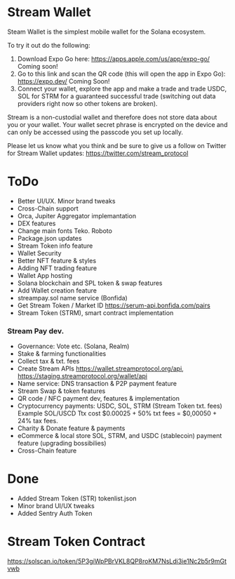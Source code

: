 # Stream Wallet

Steam Wallet is the simplest mobile wallet for the Solana ecosystem.

To try it out do the following:

1. Download Expo Go here: https://apps.apple.com/us/app/expo-go/ Coming soon!
2. Go to this link and scan the QR code (this will open the app in Expo Go): https://expo.dev/ Coming Soon!
3. Connect your wallet, explore the app and make a trade and trade USDC, SOL for STRM for a guaranteed successful trade (switching out data providers right now so other tokens are broken).

Stream is a non-custodial wallet and therefore does not store data about you or your wallet. Your wallet secret phrase is encrypted on the device and can only be accessed using the passcode you set up locally.

Please let us know what you think and be sure to give us a follow on Twitter for Stream Wallet updates: https://twitter.com/stream_protocol

# ToDo

- Better UI/UX. Minor brand tweaks
- Cross-Chain support
- Orca, Jupiter Aggregator implemantation
- DEX features
- Change main fonts Teko. Roboto
- Package.json updates
- Stream Token info feature
- Wallet Security
- Better NFT feature & styles
- Adding NFT trading feature
- Wallet App hosting
- Solana blockchain and SPL token & swap features
- Add Wallet creation feature
- streampay.sol name service (Bonfida)
- Get Stream Token / Market ID https://serum-api.bonfida.com/pairs
- Stream Token (STRM), smart contract implementation

### Stream Pay dev. 

- Governance: Vote etc. (Solana, Realm)
- Stake & farming functionalities
- Collect tax & txt. fees
- Create Stream APIs https://wallet.streamprotocol.org/api, https://staging.streamprotocol.org/wallet/api
- Name service: DNS transaction & P2P payment feature
- Stream Swap & token features
- QR code / NFC payment dev, features & implementation
- Cryptocurrency payments: USDC, SOL, STRM (Stream Token txt. fees) Example SOL/USCD Ttx cost $0.00025 + 50% txt fees = $0,00050 + 24% tax fees. 
- Charity & Donate feature & payments 
- eCommerce & local store SOL, STRM, and USDC (stablecoin) payment feature (upgrading bossibilies)
- Cross-Chain feature

# Done

- Added Stream Token (STR) tokenlist.json
- Minor brand UI/UX tweaks
- Added Sentry Auth Token 

# Stream Token Contract

https://solscan.io/token/5P3giWpPBrVKL8QP8roKM7NsLdi3ie1Nc2b5r9mGtvwb
